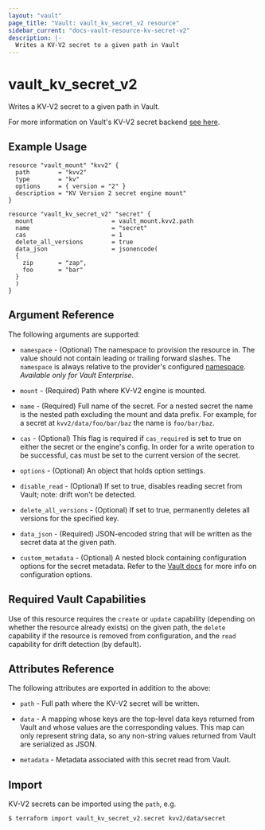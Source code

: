 ```yaml
---
layout: "vault"
page_title: "Vault: vault_kv_secret_v2 resource"
sidebar_current: "docs-vault-resource-kv-secret-v2"
description: |-
  Writes a KV-V2 secret to a given path in Vault
---
```


# vault\_kv\_secret\_v2

Writes a KV-V2 secret to a given path in Vault.

For more information on Vault's KV-V2 secret backend
[see here](https://www.vaultproject.io/docs/secrets/kv/kv-v2).

## Example Usage

```hcl
resource "vault_mount" "kvv2" {
  path        = "kvv2"
  type        = "kv"
  options     = { version = "2" }
  description = "KV Version 2 secret engine mount"
}

resource "vault_kv_secret_v2" "secret" {
  mount                      = vault_mount.kvv2.path
  name                       = "secret"
  cas                        = 1
  delete_all_versions        = true
  data_json                  = jsonencode(
  {
    zip       = "zap",
    foo       = "bar"
  }
  )
}
```

## Argument Reference

The following arguments are supported:

* `namespace` - (Optional) The namespace to provision the resource in.
  The value should not contain leading or trailing forward slashes.
  The `namespace` is always relative to the provider's configured [namespace](/docs/providers/vault#namespace).
  *Available only for Vault Enterprise*.

* `mount` - (Required) Path where KV-V2 engine is mounted.

* `name` - (Required) Full name of the secret. For a nested secret
  the name is the nested path excluding the mount and data
  prefix. For example, for a secret at `kvv2/data/foo/bar/baz`
  the name is `foo/bar/baz`.

* `cas` - (Optional) This flag is required if `cas_required` is set to true
  on either the secret or the engine's config. In order for a
  write operation to be successful, cas must be set to the current version
  of the secret.

* `options` - (Optional) An object that holds option settings.

* `disable_read` - (Optional) If set to true, disables reading secret from Vault;
  note: drift won't be detected.

* `delete_all_versions` - (Optional) If set to true, permanently deletes all
  versions for the specified key.

* `data_json` - (Required) JSON-encoded string that will be
  written as the secret data at the given path.

* `custom_metadata` - (Optional) A nested block containing configuration options for the
  secret metadata. Refer to the
  [Vault docs](https://developer.hashicorp.com/vault/api-docs/secret/kv/kv-v2#create-update-metadata)
  for more info on configuration options.

## Required Vault Capabilities

Use of this resource requires the `create` or `update` capability
(depending on whether the resource already exists) on the given path,
the `delete` capability if the resource is removed from configuration,
and the `read` capability for drift detection (by default).

## Attributes Reference

The following attributes are exported in addition to the above:

* `path` - Full path where the KV-V2 secret will be written.

* `data` - A mapping whose keys are the top-level data keys returned from
Vault and whose values are the corresponding values. This map can only
represent string data, so any non-string values returned from Vault are
serialized as JSON.

* `metadata` - Metadata associated with this secret read from Vault.

## Import

KV-V2 secrets can be imported using the `path`, e.g.

```
$ terraform import vault_kv_secret_v2.secret kvv2/data/secret
```
